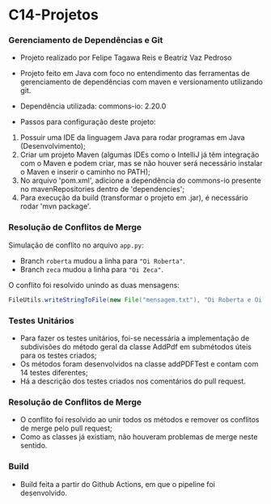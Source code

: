 # C14-Projetos

### Gerenciamento de Dependências e Git

- Projeto realizado por Felipe Tagawa Reis e Beatriz Vaz Pedroso

- Projeto feito em Java com foco no entendimento das ferramentas de gerenciamento de dependências com maven e versionamento utilizando git.
- Dependência utilizada: commons-io: 2.20.0
- Passos para configuração deste projeto:

1) Possuir uma IDE da linguagem Java para rodar programas em Java (Desenvolvimento);
2) Criar um projeto Maven (algumas IDEs como o IntelliJ já têm integração com o Maven e podem criar, mas se não houver será necessário instalar o Maven e inserir o caminho no PATH);
3) No arquivo 'pom.xml', adicione a dependência do commons-io presente no mavenRepositories dentro de 'dependencies';
4) Para execução da build (transformar o projeto em .jar), é necessário rodar 'mvn package'.

### Resolução de Conflitos de Merge

Simulação de conflito no arquivo `app.py`:
- Branch `roberta` mudou a linha para `"Oi Roberta"`.
- Branch `zeca` mudou a linha para `"Oi Zeca"`.

O conflito foi resolvido unindo as duas mensagens:
```Java
FileUtils.writeStringToFile(new File("mensagem.txt"), "Oi Roberta e Oi Zeca", StandardCharsets.UTF_8);
```
### Testes Unitários

- Para fazer os testes unitários, foi-se necessária a implementação de subdivisões do método geral da classe AddPdf em submétodos úteis para os testes criados;
- Os métodos foram desenvolvidos na classe addPDFTest e contam com 14 testes diferentes;
- Há a descrição dos testes criados nos comentários do pull request.

### Resolução de Conflitos de Merge

- O conflito foi resolvido ao unir todos os métodos e remover os conflitos de merge pelo pull request;
- Como as classes já existiam, não houveram problemas de merge neste sentido.

### Build

- Build feita a partir do Github Actions, em que o pipeline foi desenvolvido.
